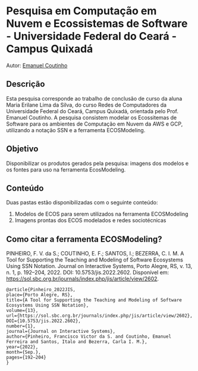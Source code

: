 # Pesquisa em Computação em Nuvem e Ecossistemas de Software - Universidade Federal do Ceará - Campus Quixadá

Autor: [Emanuel Coutinho](https://github.com/emanuelcoutinho)

## Descrição

Esta pesquisa corresponde ao trabalho de conclusão de curso da aluna Maria Erilane Lima da Silva, do curso Redes de Computadores da Universidade Federal do Ceará, Campus Quixadá, orientada pelo Prof. Emanuel Coutinho.
A pesquisa consistem modelar os Ecossitemas de Software para os ambientes de Computação em Nuvem da AWS e GCP, utilizando a notação SSN e a ferramenta ECOSModeling.

## Objetivo

Disponibilizar os produtos gerados pela pesquisa: imagens dos modelos e os fontes para uso na ferramenta EcosModeling.

## Conteúdo

Duas pastas estão disponibilizadas com o seguinte conteúdo:

1. Modelos de ECOS para serem utilizados na ferramenta ECOSModeling
2. Imagens prontas dos ECOS modelados e redes sociotécnicas

## Como citar a ferramenta ECOSModeling?

PINHEIRO, F. V. da S.; COUTINHO, E. F.; SANTOS, I.; BEZERRA, C. I. M. A Tool for Supporting the Teaching and Modeling of Software Ecosystems Using SSN Notation. Journal on Interactive Systems, Porto Alegre, RS, v. 13, n. 1, p. 192–204, 2022. DOI: 10.5753/jis.2022.2602. Disponível em: https://sol.sbc.org.br/journals/index.php/jis/article/view/2602.

```
@article{Pinheiro_2022JIS, 
place={Porto Alegre, RS}, 
title={A Tool for Supporting the Teaching and Modeling of Software Ecosystems Using SSN Notation}, 
volume={13}, 
url={https://sol.sbc.org.br/journals/index.php/jis/article/view/2602}, 
DOI={10.5753/jis.2022.2602},
number={1}, 
journal={Journal on Interactive Systems}, 
author={Pinheiro, Francisco Victor da S. and Coutinho, Emanuel Ferreira and Santos, Italo and Bezerra, Carla I. M.}, 
year={2022}, 
month={Sep.}, 
pages={192–204} 
}
```